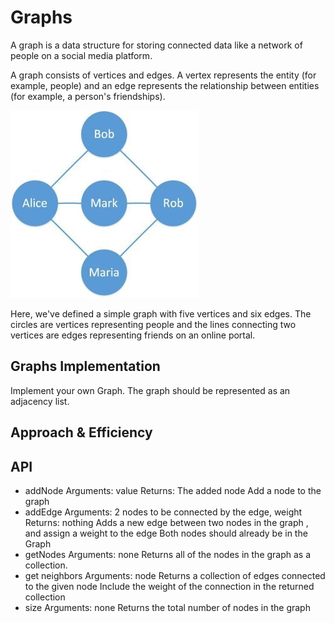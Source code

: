 # Graphs

A graph is a data structure for storing connected data like a network of people on a social media platform.

A graph consists of vertices and edges. A vertex represents the entity (for example, people) and an edge represents the relationship between entities (for example, a person's friendships).

![graph](./graph1.jpg)

Here, we've defined a simple graph with five vertices and six edges. The circles are vertices representing people and the lines connecting two vertices are edges representing friends on an online portal.

## Graphs Implementation

Implement your own Graph. The graph should be represented as an adjacency list.


## Approach & Efficiency
<!-- What approach did you take? Why? What is the Big O space/time for this approach? -->

## API

- addNode
Arguments: value
Returns: The added node
Add a node to the graph
- addEdge
Arguments: 2 nodes to be connected by the edge, weight
Returns: nothing
Adds a new edge between two nodes in the graph , and assign a weight to the edge
Both nodes should already be in the Graph
- getNodes
Arguments: none
Returns all of the nodes in the graph as a collection.
- get neighbors
Arguments: node
Returns a collection of edges connected to the given node
Include the weight of the connection in the returned collection
- size
Arguments: none
Returns the total number of nodes in the graph